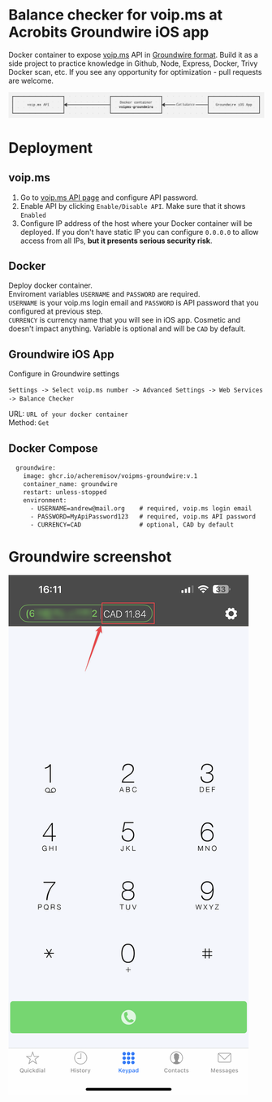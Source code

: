 # Balance checker for voip.ms at Acrobits Groundwire iOS app

Docker container to expose [voip.ms](voip.ms) API in [Groundwire format](https://doc.acrobits.net/api/client/balance_checker.html). Build it as a side project to practice knowledge in Github, Node, Express, Docker, Trivy Docker scan, etc. If you see any opportunity for optimization - pull requests are welcome.

![This is an image](/pictures/diagram.png)

# Deployment

## voip.ms

1. Go to [voip.ms API page](https://voip.ms/m/api.php) and configure API password.
2. Enable API by clicking `Enable/Disable API`. Make sure that it shows `Enabled`
3. Configure IP address of the host where your Docker container will be deployed. If you don't have static IP you can configure `0.0.0.0` to allow access from all IPs, **but it presents serious security risk**.

## Docker

Deploy docker container. <br>
Enviroment variables `USERNAME` and `PASSWORD` are required. <br>
`USERNAME` is your voip.ms login email and `PASSWORD` is API password that you configured at previous step. <br>
`CURRENCY` is currency name that you will see in iOS app. Cosmetic and doesn't impact anything. Variable is optional and will be `CAD` by default.

## Groundwire iOS App

Configure in Groundwire settings

`Settings -> Select voip.ms number -> Advanced Settings -> Web Services -> Balance Checker`

URL: `URL of your docker container` <br>
Method: `Get`

## Docker Compose

```
  groundwire:
    image: ghcr.io/acheremisov/voipms-groundwire:v.1
    container_name: groundwire
    restart: unless-stopped
    environment:
      - USERNAME=andrew@mail.org    # required, voip.ms login email
      - PASSWORD=MyApiPassword123   # required, voip.ms API password
      - CURRENCY=CAD                # optional, CAD by default

```

# Groundwire screenshot

![This is an image](/pictures/groundwire.PNG)
